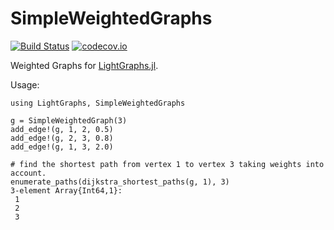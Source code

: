 # SimpleWeightedGraphs

[![Build Status](https://travis-ci.org/sbromberger/SimpleWeightedGraphs.jl.svg?branch=master)](https://travis-ci.org/sbromberger/SimpleWeightedGraphs.jl)
[![codecov.io](http://codecov.io/github/sbromberger/SimpleWeightedGraphs.jl/coverage.svg?branch=master)](http://codecov.io/github/sbromberger/SimpleWeightedGraphs.jl?branch=master)

Weighted Graphs for [LightGraphs.jl](https://github.com/JuliaGraphs/LightGraphs.jl).

Usage:
```
using LightGraphs, SimpleWeightedGraphs

g = SimpleWeightedGraph(3)
add_edge!(g, 1, 2, 0.5)
add_edge!(g, 2, 3, 0.8)
add_edge!(g, 1, 3, 2.0)

# find the shortest path from vertex 1 to vertex 3 taking weights into account.
enumerate_paths(dijkstra_shortest_paths(g, 1), 3)
3-element Array{Int64,1}:
 1
 2
 3
```
